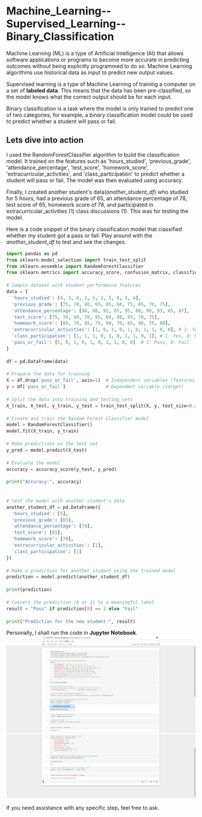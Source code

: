 # Machine_Learning--Supervised_Learning--Binary_Classification

Machine Learning (ML) is a type of Artificial Intelligence (AI) that allows software applications or programs to become more accurate in predicting outcomes without being explicitly programmed to do so. Machine Learning algorithms use historical data as input to predict new output values.

   Supervised learning is a type of Machine Learning of training a computer on a set of **labeled data**. This means that the data has been pre-classified, so the model knows what the correct output should be for each input.

  Binary classification is a task where the model is only trained to predict one of two categories, for example, a binary classification model could be used to predict whether a student will pass or fail.

## Lets dive into action
  I used the RandomForestClassifier algorithm to build the classification model. It trained on the features such as 'hours_studied', 'previous_grade', 'attendance_percentage', 'test_score', 'homework_score', 'extracurricular_activities', and 'class_participation' to predict whether a student will pass or fail. The model was then evaluated using accuracy.

  Finally, I created another student's data(*another_student_df*) who studied for 5 hours, had a previous grade of 65, an attendance percentage of 78, test score of 65, homework score of 78, and participated in extracurricular_activities (1) class discussions (1). This was for testing the model.

  Here is a code snippet of the binary classification model that classified whether my student got a pass or fail. Play around with the *another_student_df* to test and see the changes.

  ```python
import pandas as pd
from sklearn.model_selection import train_test_split
from sklearn.ensemble import RandomForestClassifier
from sklearn.metrics import accuracy_score, confusion_matrix, classification_report

# Sample dataset with student performance features
data = {
    'hours_studied': [4, 3, 6, 2, 5, 2, 5, 6, 3, 4],
    'previous_grade': [75, 70, 80, 65, 85, 60, 75, 85, 70, 75],
    'attendance_percentage': [90, 88, 92, 85, 95, 80, 90, 93, 85, 87],
    'test_score': [75, 70, 80, 70, 85, 60, 80, 85, 70, 75],
    'homework_score': [80, 78, 85, 75, 90, 70, 85, 90, 75, 80],
    'extracurricular_activities': [1, 0, 1, 0, 1, 0, 1, 1, 0, 0], # 1: Yes, 0: No
    'class_participation': [1, 1, 1, 0, 1, 0, 1, 1, 0, 1], # 1: Yes, 0: No
    'pass_or_fail': [1, 0, 1, 0, 1, 0, 1, 1, 0, 0]  # 1: Pass, 0: Fail
}

df = pd.DataFrame(data)

# Prepare the data for training
X = df.drop('pass_or_fail', axis=1)  # Independent variables (features)
y = df['pass_or_fail']               # Dependent variable (target)

# Split the data into training and testing sets
X_train, X_test, y_train, y_test = train_test_split(X, y, test_size=0.2, random_state=42)

# Create and train the Random Forest Classifier model
model = RandomForestClassifier()
model.fit(X_train, y_train)

# Make predictions on the test set
y_pred = model.predict(X_test)

# Evaluate the model
accuracy = accuracy_score(y_test, y_pred)

print("Accuracy:", accuracy)


# test the model with another student's data
another_student_df = pd.DataFrame({
    'hours_studied': [5],
    'previous_grade': [65],
    'attendance_percentage': [78],
    'test_score': [65],
    'homework_score': [78],
    'extracurricular_activities': [1],
    'class_participation': [1]
})

# Make a prediction for another student using the trained model
prediction = model.predict(another_student_df)

print(prediction)

# Convert the prediction (0 or 1) to a meaningful label
result = "Pass" if prediction[0] == 1 else "Fail"

print("Prediction for the new student:", result)

```
Personally, I shall run the code in **Jupyter Notebook**.
![Output](images/jupyter.png)
![Output](images/notebook.png)

If you need assistance with any specific step, feel free to ask.
